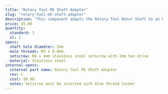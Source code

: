 ```yaml
---
title: "Rotary Tool M5 Shaft Adapter"
slug: "rotary-tool-m5-shaft-adapter"
description: "This component adapts the Rotary Tool Motor Shaft to an M5 threaded shaft with a keyed boss for attaching various implements."
price: $5.00
quantity:
  standard: 1
  xl: 1
specs:
  shaft hole diameter: 2mm
  male threads: M5 x 0.8mm
  setscrew: M4 x 4mm stainless steel setscrew with 2mm hex drive
  material: Stainless steel
internal-specs:
  internal part name: Rotary Tool M5 Shaft Adapter
  rev: C
  cost: $0.90
  notes: Setscrew must be inserted with blue thread locker
---
```

